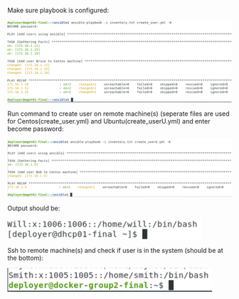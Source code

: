 Make sure playbook is configured:

![](https://github.com/CameronAuler/Group2-Final-Project/blob/f0c555fd628c8f46ac5efa711f60e4add472e8cb/test-images/test-user/create_userC.PNG)

Run command to create user on remote machine(s) (seperate files are used for Centos(create_user.yml) and Ubuntu(create_userU.yml) and enter become password:

![](https://github.com/CameronAuler/Group2-Final-Project/blob/f0c555fd628c8f46ac5efa711f60e4add472e8cb/test-images/test-user/create_userU.PNG)

Output should be:

![](https://github.com/CameronAuler/Group2-Final-Project/blob/f0c555fd628c8f46ac5efa711f60e4add472e8cb/test-images/test-user/will.PNG)

Ssh to remote machine(s) and check if user is in the system (should be at the bottom):

![](https://github.com/CameronAuler/Group2-Final-Project/blob/f0c555fd628c8f46ac5efa711f60e4add472e8cb/test-images/test-user/smith.PNG)